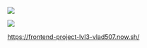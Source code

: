 <a href="https://github.com/vlad507/frontend-project-lvl3/actions"><img src="https://github.com/vlad507/frontend-project-lvl3/workflows/rssCI/badge.svg"/></a>

<a href="https://codeclimate.com/github/vlad507/frontend-project-lvl3/maintainability"><img src="https://api.codeclimate.com/v1/badges/57ef9a520637ed95bd8a/maintainability" /></a>

https://frontend-project-lvl3-vlad507.now.sh/